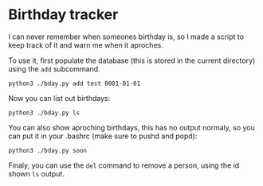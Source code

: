 # Birthday tracker

I can never remember when someones birthday is, so I made a script to keep track of it and warn me when it aproches.

To use it, first populate the database (this is stored in the current directory) using the ``add`` subcommand.

```
python3 ./bday.py add test 0001-01-01
```

Now you can list out birthdays:

```
python3 ./bday.py ls
```

You can also show aproching birthdays, this has no output normaly, so you can put it in your .bashrc (make sure to pushd and popd):

```
python3 ./bday.py soon
```

Finaly, you can use the ``del`` command to remove a person, using the id shown ``ls`` output.

